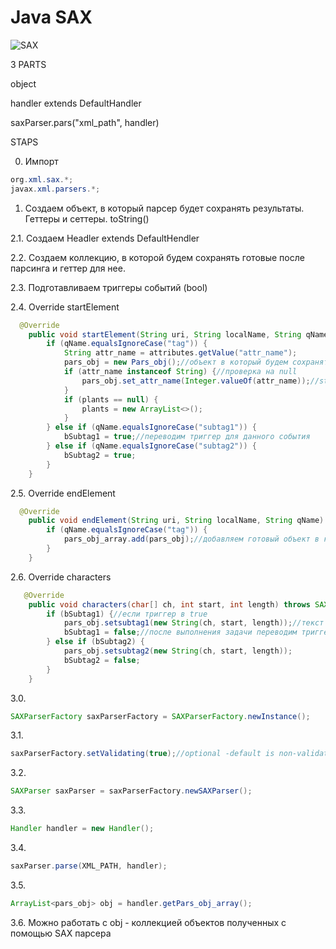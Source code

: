 # Java SAX

![SAX](https://i0.wp.com/www.javatechblog.com/wp-content/uploads/2016/07/SAX-Parser-in-Java.jpg)

3 PARTS

  object
  
  handler extends DefaultHandler
  
  saxParser.pars("xml_path", handler)
  
  
STAPS

0. Импорт 
```java 
org.xml.sax.*;
javax.xml.parsers.*;
```

1. Создаем объект, в который парсер будет сохранять результаты. Геттеры и сеттеры. toString()

2.1. Coздаем Headler extends DefaultHendler

2.2. Создаем коллекцию, в которой будем сохранять готовые после парсинга и геттер для нее.

2.3. Подготавливаем триггеры событий (bool)

2.4. Override startElement
```java
  @Override
    public void startElement(String uri, String localName, String qName, Attributes attributes) throws SAXException {
        if (qName.equalsIgnoreCase("tag")) {
            String attr_name = attributes.getValue("attr_name");            
            pars_obj = new Pars_obj();//объект в который будем сохранять результаты парсера
            if (attr_name instanceof String) {//проверка на null
                pars_obj.set_attr_name(Integer.valueOf(attr_name));//string to int and set_attr_name
            }
            if (plants == null) {
                plants = new ArrayList<>();
            }
        } else if (qName.equalsIgnoreCase("subtag1")) {
            bSubtag1 = true;//переводим триггер для данного события
        } else if (qName.equalsIgnoreCase("subtag2")) {
            bSubtag2 = true;
        } 
    }
```
2.5. Override endElement
```java
  @Override
    public void endElement(String uri, String localName, String qName) throws SAXException {
        if (qName.equalsIgnoreCase("tag")) {
            pars_obj_array.add(pars_obj);//добавляем готовый объект в коллекцию
        }
    }
```
2.6. Override characters
```java
   @Override
    public void characters(char[] ch, int start, int length) throws SAXException {
        if (bSubtag1) {//если триггер в true
            pars_obj.setsubtag1(new String(ch, start, length));//текст добавляем сеттером в объект
            bSubtag1 = false;//после выполнения задачи переводим триггер в false
        } else if (bSubtag2) {
            pars_obj.setsubtag2(new String(ch, start, length));
            bSubtag2 = false;
        } 
    }
```
3.0. 
```java
SAXParserFactory saxParserFactory = SAXParserFactory.newInstance();
```

3.1.
```java
saxParserFactory.setValidating(true);//optional -default is non-validating
```

3.2. 
```java 
SAXParser saxParser = saxParserFactory.newSAXParser();
```

3.3. 
```java 
Handler handler = new Handler(); 
```

3.4. 
```java 
saxParser.parse(XML_PATH, handler); 
```

3.5. 
```java
ArrayList<pars_obj> obj = handler.getPars_obj_array();
```

3.6. Можно работать с obj - коллекцией объектов полученных с помощью SAX парсера
